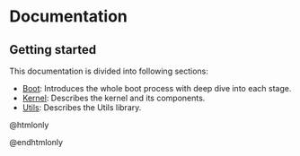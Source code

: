 # Documentation

## Getting started

This documentation is divided into following sections:
* [Boot](#Boot): Introduces the whole boot process with deep dive into each stage.
* [Kernel](#Kernel): Describes the kernel and its components.
* [Utils](#Utils): Describes the Utils library.

@htmlonly
<div style="display: none;">
@endhtmlonly
@subpage Boot
@subpage Kernel
@subpage Utils
@htmlonly
</div>
@endhtmlonly
